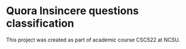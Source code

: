 # Quora Insincere questions classification

This project was created as part of academic course CSC522 at NCSU. 
